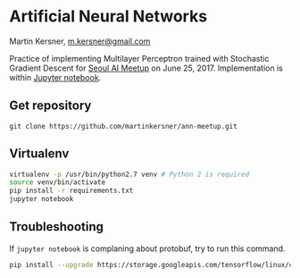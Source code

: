 # Artificial Neural Networks

Martin Kersner, <m.kersner@gmail.com>

Practice of implementing Multilayer Perceptron trained with Stochastic Gradient Descent for [Seoul AI Meetup](https://www.meetup.com/Seoul-Artificial-Intelligence-Meetup/) on June 25, 2017.
Implementation is within [Jupyter notebook](https://github.com/martinkersner/ann-meetup/blob/master/ann.ipynb).

## Get repository
```
git clone https://github.com/martinkersner/ann-meetup.git
```

## Virtualenv
``` bash
virtualenv -p /usr/bin/python2.7 venv # Python 2 is required
source venv/bin/activate
pip install -r requirements.txt
jupyter notebook
```

## Troubleshooting
If `jupyter notebook` is complaning about protobuf, try to run this command.
```bash
pip install --upgrade https://storage.googleapis.com/tensorflow/linux/cpu/protobuf-3.1.0-cp27-none-linux_x86_64.whl
```
